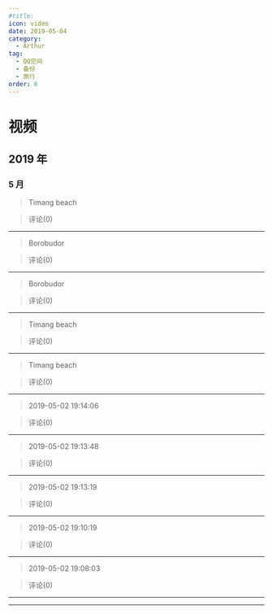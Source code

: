 ```yaml
---
#title:
icon: video
date: 2019-05-04
category:
  - Arthur
tag:
  - QQ空间
  - 备份
  - 旅行
order: 6
---
```


# 视频

## 2019 年

### 5 月

> Timang beach

<VidStack   src="http://ddns.4a1801.life:5244/d/Onedrive-4A1801/%E4%B8%AA%E4%BA%BA%E5%BB%BA%E7%AB%99/public/Qzone/Videos/01_1097_81c79742f1634d40b1df8de02974dbbb.f0.mp4" />

> 评论(0)

---

> Borobudor

<VidStack   src="http://ddns.4a1801.life:5244/d/Onedrive-4A1801/%E4%B8%AA%E4%BA%BA%E5%BB%BA%E7%AB%99/public/Qzone/Videos/02_1097_497e880f2dbb4d548a2d61ca2debdbbb.f0.mp4" />

> 评论(0)

---

> Borobudor

<VidStack   src="http://ddns.4a1801.life:5244/d/Onedrive-4A1801/%E4%B8%AA%E4%BA%BA%E5%BB%BA%E7%AB%99/public/Qzone/Videos/03_1097_150e13a6250942a7b9b0a40764a3dbbb.f0.mp4" />

> 评论(0)

---

> Timang beach

<VidStack   src="http://ddns.4a1801.life:5244/d/Onedrive-4A1801/%E4%B8%AA%E4%BA%BA%E5%BB%BA%E7%AB%99/public/Qzone/Videos/04_1097_207ad6a3af614d10b3c9a39350a2dbbb.f0.mp4" />

> 评论(0)

---

> Timang beach

<VidStack   src="http://ddns.4a1801.life:5244/d/Onedrive-4A1801/%E4%B8%AA%E4%BA%BA%E5%BB%BA%E7%AB%99/public/Qzone/Videos/05_1097_3957ba5784ac405786991a3afccddbbb.f0.mp4" />

> 评论(0)

---

> 2019-05-02 19:14:06

<VidStack   src="http://ddns.4a1801.life:5244/d/Onedrive-4A1801/%E4%B8%AA%E4%BA%BA%E5%BB%BA%E7%AB%99/public/Qzone/Videos/06_1097_2ca81c777e8649ebb16f1aa9c6bedbbb.f0.mp4" />

> 评论(0)

---

> 2019-05-02 19:13:48

<VidStack   src="http://ddns.4a1801.life:5244/d/Onedrive-4A1801/%E4%B8%AA%E4%BA%BA%E5%BB%BA%E7%AB%99/public/Qzone/Videos/07_1097_644ea870d4fe4d1993c177f8fb9ddbbb.f0.mp4" />

> 评论(0)

---

> 2019-05-02 19:13:19

<VidStack   src="http://ddns.4a1801.life:5244/d/Onedrive-4A1801/%E4%B8%AA%E4%BA%BA%E5%BB%BA%E7%AB%99/public/Qzone/Videos/08_1097_0d493e456e864ec38166745c5ce5dbbb.f0.mp4" />

> 评论(0)

---

> 2019-05-02 19:10:19

<VidStack   src="http://ddns.4a1801.life:5244/d/Onedrive-4A1801/%E4%B8%AA%E4%BA%BA%E5%BB%BA%E7%AB%99/public/Qzone/Videos/09_1097_c84729125b4c4264bf09333ea339dbbb.f0.mp4" />

> 评论(0)

---

> 2019-05-02 19:08:03

<VidStack   src="http://ddns.4a1801.life:5244/d/Onedrive-4A1801/%E4%B8%AA%E4%BA%BA%E5%BB%BA%E7%AB%99/public/Qzone/Videos/10_1097_359120c23aef43a5a7ab1e024642dbbb.f0.mp4" />

> 评论(0)

---

---
